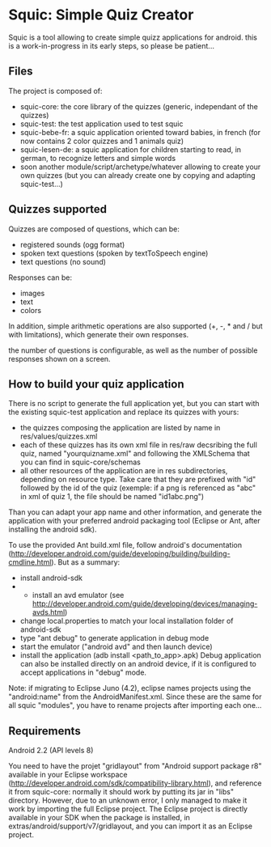 # Squic: Simple Quiz Creator

Squic is a tool allowing to create simple quizz applications for android. 
this is a work-in-progress in its early steps, so please be patient...

## Files

The project is composed of:
- squic-core: the core library of the quizzes (generic, independant of the quizzes)
- squic-test: the test application used to test squic
- squic-bebe-fr: a squic application oriented toward babies, in french (for now contains 2 color quizzes and 1 animals quiz)
- squic-lesen-de: a squic application for children starting to read, in german, to recognize letters and simple words
- soon another module/script/archetype/whatever allowing to create your own quizzes (but you can already create one by copying and adapting squic-test...)


## Quizzes supported

Quizzes are composed of questions, which can be:
- registered sounds (ogg format)
- spoken text questions (spoken by textToSpeech engine)
- text questions (no sound)

Responses can be:
- images
- text
- colors

In addition, simple arithmetic operations are also supported (+, -, * and / but with limitations), which generate their own responses. 

the number of questions is configurable, as well as the number of possible responses shown on a screen. 

## How to build your quiz application
There is no script to generate the full application yet, but you can start with the existing squic-test application and replace its quizzes with yours:
* the quizzes composing the application are listed by name in res/values/quizzes.xml
* each of these quizzes has its own xml file in res/raw decsribing the full quiz, named "yourquizname.xml" and following the XMLSchema that you can find in squic-core/schemas
* all other resources of the application are in res subdirectories, depending on resource type. Take care that they are prefixed with "id" followed by the id of the quiz (exemple: if a png is referenced as "abc" in xml of quiz 1, the file should be named "id1abc.png")

Than you can adapt your app name and other information, and generate the application with your preferred android packaging tool (Eclipse or Ant, after installing the android sdk).

To use the provided Ant build.xml file, follow android's documentation (http://developer.android.com/guide/developing/building/building-cmdline.html). 
But as a summary:
* install android-sdk 
* * install an avd emulator (see http://developer.android.com/guide/developing/devices/managing-avds.html)
* change local.properties to match your local installation folder of android-sdk
* type "ant debug" to generate application in debug mode
* start the emulator ("android avd" and then launch device)
* install the application (adb install <path_to_app>.apk)
Debug application can also be installed directly on an android device, if it is configured to accept applications in "debug" mode.

Note: if migrating to Eclipse Juno (4.2), eclipse names projects using the "android:name" from the AndroidManifest.xml. Since these are the same for all squic "modules", you have to rename projects after importing each one...

## Requirements
Android 2.2 (API levels 8)

You need to have the projet "gridlayout" from "Android support package r8" available in your Eclipse workspace (http://developer.android.com/sdk/compatibility-library.html), and reference it from squic-core:
normally it should work by putting its jar in "libs" directory. However, due to an unknown error, I only managed to make it work by importing the full Eclipse project. 
The Eclipse project is directly available in your SDK when the package is installed, in extras/android/support/v7/gridlayout, and you can import it as an Eclipse project.

